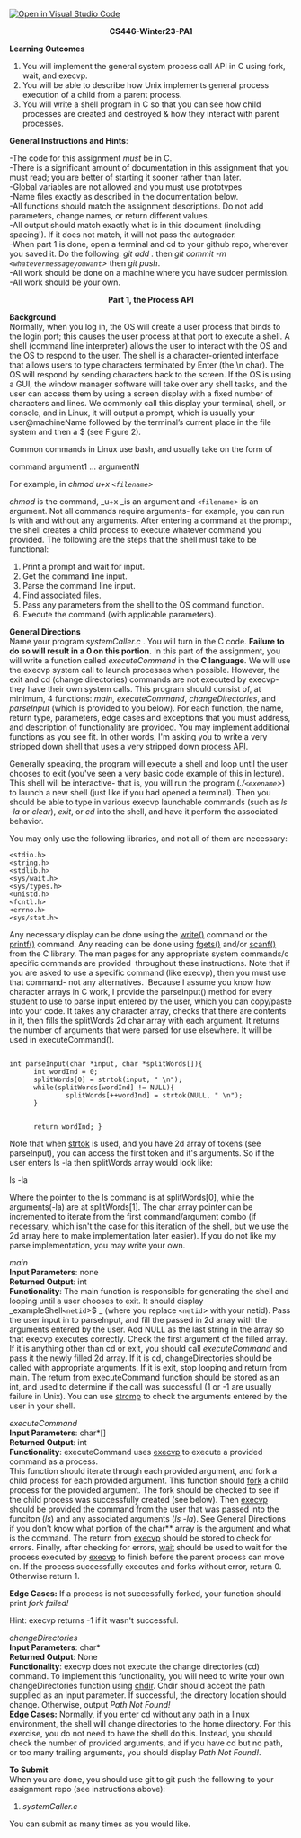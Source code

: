 [![Open in Visual Studio Code](https://classroom.github.com/assets/open-in-vscode-c66648af7eb3fe8bc4f294546bfd86ef473780cde1dea487d3c4ff354943c9ae.svg)](https://classroom.github.com/online_ide?assignment_repo_id=9683483&assignment_repo_type=AssignmentRepo)
**<p align = "center"> CS446-Winter23-PA1</p>**

**Learning Outcomes**
1. You will implement the general system process call API in C using fork, wait, and execvp. 
2. You will be able to describe how Unix implements general process execution of a child from a parent process.
3. You will write a shell program in C so that you can see how child processes are created and destroyed &  how they interact with parent processes.<br/>

**General Instructions and Hints**: 

-The code for this assignment _must_ be in C.<br/>
-There is a significant amount of documentation in this assignment that you must read; you are better of starting it sooner rather than later.<br/>
-Global variables are not allowed and you must use prototypes <br/>
-Name files exactly as described in the documentation below.<br/> 
-All functions should match the assignment descriptions. Do not add parameters, change names, or return different values. <br/> 
-All output should match exactly what is in this document (including spacing!). If it does not match, it will not pass the autograder.<br/> 
-When part 1 is done, open a terminal and cd to your github repo, wherever you saved it. Do the following: _git add ._ then _git commit -m `<whatevermessageyouwant`>_ then _git push_.<br/>
-All work should be done on a machine where you have sudoer permission. <br/>
-All work should be your own. <br/>



**<p align = "center"> Part 1, the Process API</p>**
 **Background** <br/>
 Normally, when you log in, the OS will create a user process that binds to the login port; this causes the user process at that port to execute a shell. A shell (command line interpreter) allows the user to interact with the OS and the OS to respond to the user. The shell is a character-oriented interface that allows users to type characters terminated by Enter (the \n char). The OS will respond by sending characters back to the screen. If the OS is using a GUI, the window manager software will take over any shell tasks, and the user can access them by using a screen display with a fixed number of characters and lines. We commonly call this display your terminal, shell, or console, and in Linux, it will output a prompt, which is usually your user@machineName followed by the terminal’s current place in the file system and then a $ (see Figure 2).  

 

Common commands in Linux use bash, and usually take on the form of<br/>

command argument1 ... argumentN

For example, in
_chmod u+x `<filename`>_

_chmod_ is the command, _u+x _is an argument and `<filename`> is an argument. Not all commands require arguments- for example, you can run ls with and without any arguments. After entering a command at the prompt, the shell creates a child process to execute whatever command you provided. The following are the steps that the shell must take to be functional: 

1) Print a prompt and wait for input. <br/>
2) Get the command line input.<br/>
3) Parse the command line input.<br/>
4) Find associated files.<br/>
5) Pass any parameters from the shell to the OS command function.<br/>
6) Execute the command (with applicable parameters).<br/>

**General Directions** <br/>
Name your program _systemCaller.c_ . You will turn in the C code. **Failure to do so will result in a 0 on this portion.** In this part of the assignment, you will write a function called _executeCommand_ in the **C language**. We will use the execvp system call to launch processes when possible. However, the exit and cd (change directories) commands are not executed by execvp- they have their own system calls.  This program should consist of, at minimum, 4 functions: _main_, _executeCommand_, _changeDirectories_, and _parseInput_ (which is provided to you below). For each function, the name, return type, parameters, edge cases and exceptions that you must address, and description of functionality are provided. You may implement additional functions as you see fit. In other words, I'm asking you to write a very stripped down shell that uses a very stripped down [process API](https://www.section.io/engineering-education/fork-in-c-programming-language/).<br/>


Generally speaking, the program will execute a shell and loop until the user chooses to exit (you've seen a very basic code example of this in lecture). This shell will be interactive- that is, you will run the program (_./`<exename`>_) to launch a new shell (just like if you had opened a terminal). Then you should be able to type in various execvp launchable commands (such as _ls -la_ or _clear_), _exit_, or _cd_ into the shell, and have it perform the associated behavior. 

You may only use the following libraries, and not all of them are necessary: <br/>
 ```
<stdio.h> 
<string.h> 
<stdlib.h> 
<sys/wait.h> 
<sys/types.h> 
<unistd.h> 
<fcntl.h> 
<errno.h> 
<sys/stat.h> 
```

Any necessary display can be done using the [write()](https://man7.org/linux/man-pages/man2/write.2.html) command or the [printf()](https://man7.org/linux/man-pages/man3/printf.3.html) command. Any reading can be done using [fgets()](https://www.tutorialspoint.com/c_standard_library/c_function_fgets.htm) and/or [scanf()](https://man7.org/linux/man-pages/man3/scanf.3.html) from the C library. The man pages for any appropriate system commands/c specific commands are provided  throughout these instructions. Note that if you are asked to use a specific command (like execvp), then you must use that command- not any alternatives.  Because I assume you know how character arrays in C work, I provide the parseInput() method for every student to use to parse input entered by the user, which you can copy/paste into your code. It takes any character array, checks that there are contents in it, then fills the splitWords 2d char array with each argument. It returns the number of arguments that were parsed for use elsewhere. It will be used in executeCommand().

<code>
int parseInput(char *input, char *splitWords[]){
      int wordInd = 0;
      splitWords[0] = strtok(input, " \n");
      while(splitWords[wordInd] != NULL){
              splitWords[++wordInd] = strtok(NULL, " \n");
      }

      return wordInd;
}
</code>

Note that when [strtok](https://www.tutorialspoint.com/c_standard_library/c_function_strtok.htm) is used, and you have 2d array of tokens (see parseInput), you can access the first token and it's arguments. So if the user enters ls -la then splitWords array would look like:

ls 
-la


Where the pointer to the ls command is at splitWords[0], while the arguments(-la) are at splitWords[1]. The char array pointer can be incremented to iterate from the first command/argument combo (if necessary, which isn't the case for this iteration of the shell, but we use the 2d array here to make implementation later easier). If you do not like my parse implementation, you may write your own.

_main_ <br/>
**Input Parameters**: none<br/>
**Returned Output**: int <br/>
**Functionality**: The main function is responsible for generating the shell and looping until a user chooses to exit. It should display _exampleShell`<netid`>$ _ (where you replace `<netid`> with your netid). Pass the user input in to parseInput, and fill the passed in 2d array with the arguments entered by the user. Add  NULL as the last string in the array so that execvp executes correctly. Check the first argument of the filled array. If it is anything other than cd or exit, you should call _executeCommand_ and pass it the newly filled 2d array. If it is cd, changeDirectories should be called with appropriate arguments. If it is exit, stop looping and return from main. The return from executeCommand function should be stored as an int, and used to determine if the call was successful (1 or -1 are usually failure in Unix). You can use [strcmp](https://www.cplusplus.com/reference/cstring/strcmp/) to check the arguments entered by the user in your shell.<br/>
 

_executeCommand_<br/>
**Input Parameters**: char*[] <br/>
**Returned Output**: int <br/>
**Functionality**: executeCommand uses [execvp](https://linux.die.net/man/3/execvp) to execute a provided command as a process.  <br/>
This function should iterate through each provided argument, and fork a child process for each provided argument.
This function should [fork](https://linux.die.net/man/3/fork) a child process for the provided argument.
The fork should be checked to see if the child process was successfully created (see below). 
Then [execvp](https://linux.die.net/man/3/execvp) should be provided the command from the user that was passed into the funciton (_ls_) and any associated arguments (_ls -la_).
See General Directions if you don't know what portion of the char** array is the argument and what is the command.
The return from [execvp](https://linux.die.net/man/3/execvp) should be stored to check for errors. 
Finally, after checking for errors, [wait](https://linux.die.net/man/3/wait) should be used to wait for the process executed by [execvp](https://linux.die.net/man/3/execvp) to finish before the parent process can move on.
If the process successfully executes and forks without error, return 0. Otherwise return 1. <br/>

**Edge Cases:** If a process is not successfully forked, your function should print _fork failed!_

Hint: execvp returns -1 if it wasn't successful. <br/>

 _changeDirectories_<br/>
 **Input Parameters**: char* <br/>
 **Returned Output**: None <br/>
 **Functionality**: execvp does not execute the change directories (cd) command. To implement this functionality, you will need to write your own changeDirectories function using [chdir](https://man7.org/linux/man-pages/man2/chdir.2.html). Chdir should accept the path supplied as an input parameter. If successful, the directory location should change. Otherwise, output _Path Not Found!_<br/>
 **Edge Cases:**  Normally, if you enter cd without any path in a linux environment, the shell will change directories to the home directory. For this exercise, you do not need to have the shell do this. Instead, you should check the number of provided arguments, and if you have cd but no path, or too many trailing arguments, you should display _Path Not Found!_.<br/>
 
 
 **To Submit**<br/>
 When you are done, you should use git to git push the following to your assignment repo (see instructions above):
 1) _systemCaller.c_

You can submit as many times as you would like.
